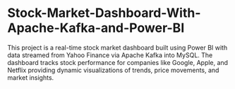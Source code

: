 # Stock-Market-Dashboard-With-Apache-Kafka-and-Power-BI
This project is a real-time stock market dashboard built using Power BI with data streamed from Yahoo Finance via Apache Kafka into MySQL. The dashboard tracks stock performance for companies like Google, Apple, and Netflix providing dynamic visualizations of trends, price movements, and market insights.
